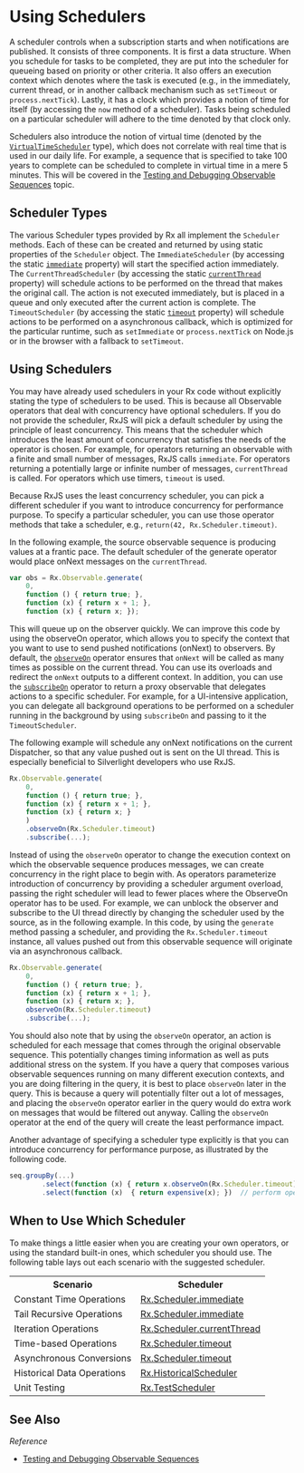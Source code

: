 # Using Schedulers #

A scheduler controls when a subscription starts and when notifications are published. It consists of three components. It is first a data structure. When you schedule for tasks to be completed, they are put into the scheduler for queueing based on priority or other criteria. It also offers an execution context which denotes where the task is executed (e.g., in the immediately, current thread, or in another callback mechanism such as `setTimeout` or `process.nextTick`). Lastly, it has a clock which provides a notion of time for itself (by accessing the `now` method of a scheduler). Tasks being scheduled on a particular scheduler will adhere to the time denoted by that clock only.

Schedulers also introduce the notion of virtual time (denoted by the [`VirtualTimeScheduler`](https://github.com/Reactive-Extensions/RxJS/blob/master/doc/api/schedulers/virtualtimescheduler.md) type), which does not correlate with real time that is used in our daily life. For example, a sequence that is specified to take 100 years to complete can be scheduled to complete in virtual time in a mere 5 minutes. This will be covered in the [Testing and Debugging Observable Sequences](testing.md) topic.

## Scheduler Types ##

The various Scheduler types provided by Rx all implement the `Scheduler` methods. Each of these can be created and returned by using static properties of the `Scheduler` object. The `ImmediateScheduler` (by accessing the static [`immediate`](https://github.com/Reactive-Extensions/RxJS/blob/master/doc/api/schedulers/scheduler.md#rxschedulerimmediate) property) will start the specified action immediately. The `CurrentThreadScheduler` (by accessing the static [`currentThread`](https://github.com/Reactive-Extensions/RxJS/blob/master/doc/api/schedulers/scheduler.md#rxschedulercurrentthread) property) will schedule actions to be performed on the thread that makes the original call. The action is not executed immediately, but is placed in a queue and only executed after the current action is complete.  The `TimeoutScheduler` (by accessing the static [`timeout`](https://github.com/Reactive-Extensions/RxJS/blob/master/doc/api/schedulers/scheduler.md#rxschedulertimeout) property) will schedule actions to be performed on a asynchronous callback, which is optimized for the particular runtime, such as `setImmediate` or `process.nextTick` on Node.js or in the browser with a fallback to `setTimeout`.

## Using Schedulers ##

You may have already used schedulers in your Rx code without explicitly stating the type of schedulers to be used. This is because all Observable operators that deal with concurrency have optional schedulers. If you do not provide the scheduler, RxJS will pick a default scheduler by using the principle of least concurrency. This means that the scheduler which introduces the least amount of concurrency that satisfies the needs of the operator is chosen.  For example, for operators returning an observable with a finite and small number of messages, RxJS calls `immediate`.  For operators returning a potentially large or infinite number of messages, `currentThread` is called. For operators which use timers, `timeout` is used.

Because RxJS uses the least concurrency scheduler, you can pick a different scheduler if you want to introduce concurrency for performance purpose.  To specify a particular scheduler, you can use those operator methods that take a scheduler, e.g., `return(42, Rx.Scheduler.timeout)`.

In the following example, the source observable sequence is producing values at a frantic pace. The default scheduler of the generate operator would place onNext messages on the `currentThread`.

```js
var obs = Rx.Observable.generate(
	0,
	function () { return true; },
	function (x) { return x + 1; },
	function (x) { return x; });
```

This will queue up on the observer quickly. We can improve this code by using the observeOn operator, which allows you to specify the context that you want to use to send pushed notifications (onNext) to observers. By default, the [`observeOn`](https://github.com/Reactive-Extensions/RxJS/blob/master/doc/api/core/operators/observeon.md) operator ensures that `onNext` will be called as many times as possible on the current thread. You can use its overloads and redirect the `onNext` outputs to a different context. In addition, you can use the [`subscribeOn`](https://github.com/Reactive-Extensions/RxJS/blob/master/doc/api/core/operators/subscribeon.md) operator to return a proxy observable that delegates actions to a specific scheduler. For example, for a UI-intensive application, you can delegate all background operations to be performed on a scheduler running in the background by using `subscribeOn` and passing to it the `TimeoutScheduler`.

The following example will schedule any onNext notifications on the current Dispatcher, so that any value pushed out is sent on the UI thread. This is especially beneficial to Silverlight developers who use RxJS.

```js
Rx.Observable.generate(
	0,
	function () { return true; },
	function (x) { return x + 1; },
	function (x) { return x; }
	)
	.observeOn(Rx.Scheduler.timeout)
	.subscribe(...);
```

Instead of using the `observeOn` operator to change the execution context on which the observable sequence produces messages, we can create concurrency in the right place to begin with. As operators parameterize introduction of concurrency by providing a scheduler argument overload, passing the right scheduler will lead to fewer places where the ObserveOn operator has to be used. For example, we can unblock the observer and subscribe to the UI thread directly by changing the scheduler used by the source, as in the following example. In this code, by using the `generate` method passing a scheduler, and providing the `Rx.Scheduler.timeout` instance, all values pushed out from this observable sequence will originate via an asynchronous callback.

```js
Rx.Observable.generate(
	0,
	function () { return true; },
	function (x) { return x + 1; },
	function (x) { return x; },
	observeOn(Rx.Scheduler.timeout)
	.subscribe(...);
```

You should also note that by using the `observeOn` operator, an action is scheduled for each message that comes through the original observable sequence. This potentially changes timing information as well as puts additional stress on the system. If you have a query that composes various observable sequences running on many different execution contexts, and you are doing filtering in the query, it is best to place `observeOn` later in the query. This is because a query will potentially filter out a lot of messages, and placing the `observeOn` operator earlier in the query would do extra work on messages that would be filtered out anyway. Calling the `observeOn` operator at the end of the query will create the least performance impact.

Another advantage of specifying a scheduler type explicitly is that you can introduce concurrency for performance purpose, as illustrated by the following code.

```js
seq.groupBy(...)
        .select(function (x) { return x.observeOn(Rx.Scheduler.timeout); })
        .select(function (x)  { return expensive(x); })  // perform operations that are expensive on resources
```

## When to Use Which Scheduler ##

To make things a little easier when you are creating your own operators, or using the standard built-in ones, which scheduler you should use.  The following table lays out each scenario with the suggested scheduler.

<table>
	<th>
		Scenario
	</th>
	<th>
		Scheduler
	</th>
	<tr>
		<td>Constant Time Operations</td>
		<td><a href="https://github.com/Reactive-Extensions/RxJS/blob/master/doc/api/schedulers/scheduler.md#rxschedulerimmediate">Rx.Scheduler.immediate</a></td>
	</tr>
	<tr>
		<td>Tail Recursive Operations</td>
		<td><a href="https://github.com/Reactive-Extensions/RxJS/blob/master/doc/api/schedulers/scheduler.md#rxschedulerimmediate">Rx.Scheduler.immediate</a></td>
	</tr>
	<tr>
		<td>Iteration Operations</td>
		<td><a href="https://github.com/Reactive-Extensions/RxJS/blob/master/doc/api/schedulers/scheduler.md#rxschedulercurrentthread">Rx.Scheduler.currentThread</a></td>
	</tr>
	<tr>
		<td>Time-based Operations</td>
		<td><a href="https://github.com/Reactive-Extensions/RxJS/blob/master/doc/api/schedulers/scheduler.md#rxschedulertimeout">Rx.Scheduler.timeout</a></td>
	</tr>
	<tr>
		<td>Asynchronous Conversions</td>
		<td><a href="https://github.com/Reactive-Extensions/RxJS/blob/master/doc/api/schedulers/scheduler.md#rxschedulertimeout">Rx.Scheduler.timeout</a></td>
	</tr>
	<tr>
		<td>Historical Data Operations</td>
		<td><a href="https://github.com/Reactive-Extensions/RxJS/blob/master/doc/api/schedulers/historicalscheduler.md">Rx.HistoricalScheduler</a></td>
	</tr>
	<tr>
		<td>Unit Testing</td>
		<td><a href="https://github.com/Reactive-Extensions/RxJS/blob/master/doc/api/testing/testscheduler.md">Rx.TestScheduler</a></td>
	</tr>
</table>

## See Also

*Reference*
- [Testing and Debugging Observable Sequences](testing.md)
